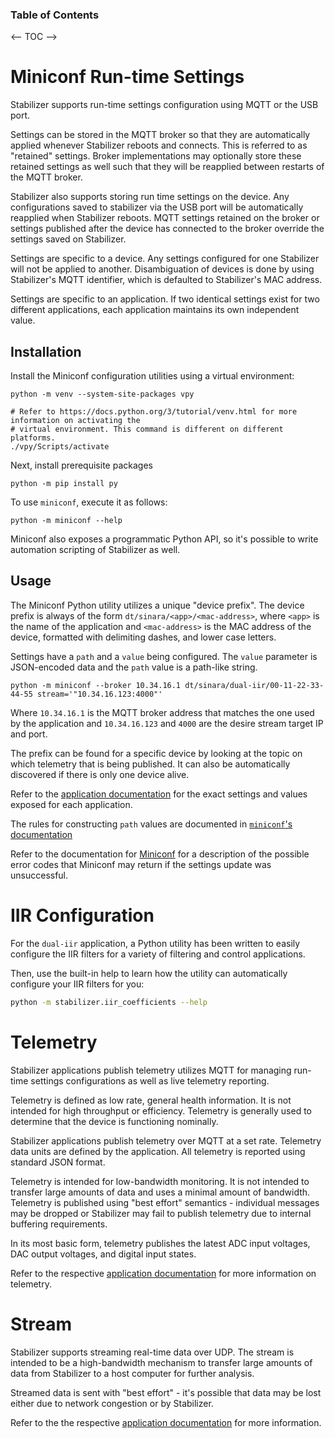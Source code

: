 

### Table of Contents

<-- TOC -->


# Miniconf Run-time Settings
Stabilizer supports run-time settings configuration using MQTT or the USB port.

Settings can be stored in the MQTT broker so that they are automatically applied whenever
Stabilizer reboots and connects. This is referred to as "retained" settings. Broker implementations
may optionally store these retained settings as well such that they will be reapplied between
restarts of the MQTT broker.

Stabilizer also supports storing run time settings on the device. Any configurations saved to
stabilizer via the USB port will be automatically reapplied when Stabilizer reboots.
MQTT settings retained on the broker or settings published after the device has connected to the broker override the settings saved on Stabilizer.

Settings are specific to a device. Any settings configured for one Stabilizer will not be applied
to another. Disambiguation of devices is done by using Stabilizer's MQTT identifier, which is
defaulted to Stabilizer's MAC address.

Settings are specific to an application. If two identical settings exist for two different
applications, each application maintains its own independent value.

## Installation
Install the Miniconf configuration utilities using a virtual environment:
```
python -m venv --system-site-packages vpy

# Refer to https://docs.python.org/3/tutorial/venv.html for more information on activating the
# virtual environment. This command is different on different platforms.
./vpy/Scripts/activate
```

Next, install prerequisite packages
```
python -m pip install py
```

To use `miniconf`, execute it as follows:
```
python -m miniconf --help
```

Miniconf also exposes a programmatic Python API, so it's possible to write automation scripting of
Stabilizer as well.

## Usage
The Miniconf Python utility utilizes a unique "device prefix". The device prefix is always of the
form `dt/sinara/<app>/<mac-address>`, where `<app>` is the name of the application and
`<mac-address>` is the MAC address of the device, formatted with delimiting dashes, and lower case letters.

Settings have a `path` and a `value` being configured. The `value` parameter is JSON-encoded data
and the `path` value is a path-like string.

```
python -m miniconf --broker 10.34.16.1 dt/sinara/dual-iir/00-11-22-33-44-55 stream='"10.34.16.123:4000"'
```

Where `10.34.16.1` is the MQTT broker address that matches the one used by the application and `10.34.16.123` and `4000` are the desire stream target IP and port.

The prefix can be found for a specific device by looking at the topic on which telemetry that is
being published. It can also be automatically discovered if there is only one
device alive.

Refer to the [application documentation](overview.md#applications) for the exact settings and values exposed
for each application.

The rules for constructing `path` values are documented in [`miniconf`'s
documentation](https://github.com/quartiq/miniconf#settings-paths)

Refer to the documentation for [Miniconf](firmware/miniconf/enum.Error.html) for a
description of the possible error codes that Miniconf may return if the settings update was
unsuccessful.

# IIR Configuration
For the `dual-iir` application, a Python utility has been written to easily configure the IIR
filters for a variety of filtering and control applications.

Then, use the built-in help to learn how the utility can automatically configure your IIR filters
for you:
```bash
python -m stabilizer.iir_coefficients --help
```

# Telemetry

Stabilizer applications publish telemetry utilizes MQTT for managing run-time settings configurations as well as live telemetry
reporting.

Telemetry is defined as low rate, general health information. It is not intended for high throughput
or efficiency. Telemetry is generally used to determine that the device is functioning nominally.

Stabilizer applications publish telemetry over MQTT at a set rate. Telemetry data units are defined
by the application. All telemetry is reported using standard JSON format.

Telemetry is intended for low-bandwidth monitoring. It is not intended to transfer large amounts of
data and uses a minimal amount of bandwidth. Telemetry is published using "best effort" semantics -
individual messages may be dropped or Stabilizer may fail to publish telemetry due to internal
buffering requirements.

In its most basic form, telemetry publishes the latest ADC input voltages, DAC output voltages, and
digital input states.

Refer to the respective [application documentation](overview.md#applications) for more information on telemetry.

# Stream

Stabilizer supports streaming real-time data over UDP. The stream is
intended to be a high-bandwidth mechanism to transfer large amounts of data from Stabilizer to a
host computer for further analysis.

Streamed data is sent with "best effort" - it's possible that data may be lost either due to
network congestion or by Stabilizer.

Refer to the the respective [application documentation](overview.md#applications) for more information.
